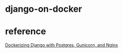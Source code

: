 # django-on-docker

# reference
[Dockerizing Django with Postgres, Gunicorn, and Nginx](https://testdriven.io/blog/dockerizing-django-with-postgres-gunicorn-and-nginx/)
